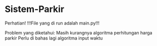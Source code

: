 ﻿# Sistem-Parkir
 
Perhatian!
!!!File yang di run adalah main.py!!!

Problem yang diketahui:
Masih kurangnya algoritma perhitungan harga parkir
Perlu di bahas lagi algoritma input waktu
